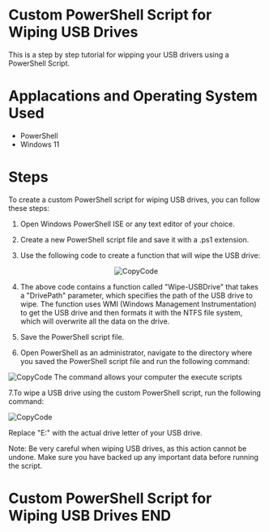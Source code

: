 <h1> Custom PowerShell Script for Wiping USB Drives</h1>

This is a step by step tutorial for wipping your USB drivers using a PowerShell Script.

<h1>Applacations and Operating System Used</h1>

- PowerShell
- Windows 11

<h1>Steps</h1>

To create a custom PowerShell script for wiping USB drives, you can follow these steps:

1.   Open Windows PowerShell ISE or any text editor of your choice.

2.  Create a new PowerShell script file and save it with a .ps1 extension.

3.  Use the following code to create a function that will wipe the USB drive:

  <p align="center">
  <img src="https://i.imgur.com/yS99fca.png" alt="CopyCode"/>
  
4.  The above code contains a function called "Wipe-USBDrive" that takes a "DrivePath" parameter, which specifies the path of the USB drive to wipe. The function uses WMI (Windows Management Instrumentation) to get the USB drive and then formats it with the NTFS file system, which will overwrite all the data on the drive.

5.  Save the PowerShell script file.

6.  Open PowerShell as an administrator, navigate to the directory where you saved the PowerShell script file and run the following command:

 <img src="https://i.imgur.com/aBNBuQg.png" alt="CopyCode"/>
The command allows your computer the execute scripts


7.To wipe a USB drive using the custom PowerShell script, run the following command:

 <img src="https://i.imgur.com/ofpz1FS.png" alt="CopyCode"/>
  
Replace "E:" with the actual drive letter of your USB drive.

Note: Be very careful when wiping USB drives, as this action cannot be undone. Make sure you have backed up any important data before running the script.

<h1> Custom PowerShell Script for Wiping USB Drives END</h1>
